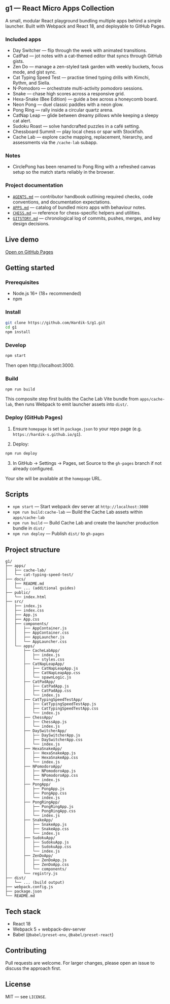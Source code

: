 ## g1 — React Micro Apps Collection

A small, modular React playground bundling multiple apps behind a simple launcher. Built with Webpack and React 18, and deployable to GitHub Pages.

### Included apps

- Day Switcher — flip through the week with animated transitions.
- CatPad — jot notes with a cat-themed editor that syncs through GitHub gists.
- Zen Do — manage a zen-styled task garden with weekly buckets, focus mode, and gist sync.
- Cat Typing Speed Test — practise timed typing drills with Kimchi, Rythm, and Siella.
- N-Pomodoro — orchestrate multi-activity pomodoro sessions.
- Snake — chase high scores across a responsive grid.
- Hexa-Snake (Bee Edition) — guide a bee across a honeycomb board.
- Neon Pong — duel classic paddles with a neon glow.
- Pong Ring — rally inside a circular quartz arena.
- CatNap Leap — glide between dreamy pillows while keeping a sleepy cat alert.
- Sudoku Roast — solve handcrafted puzzles in a café setting.
- Chessboard Summit — play local chess or spar with Stockfish.
- Cache Lab — explore cache mapping, replacement, hierarchy, and assessments via the `/cache-lab` subapp.

### Notes

- CirclePong has been renamed to Pong Ring with a refreshed canvas setup so the match starts reliably in the browser.

### Project documentation

- [`AGENTS.md`](AGENTS.md) — contributor handbook outlining required checks, code conventions, and documentation expectations.
- [`APPS.md`](APPS.md) — catalog of bundled micro apps with behaviour notes.
- [`CHESS.md`](CHESS.md) — reference for chess-specific helpers and utilities.
- [`GITSTORY.md`](GITSTORY.md) — chronological log of commits, pushes, merges, and key design decisions.

## Live demo

[Open on GitHub Pages](https://hardik-s.github.io/g1)

## Getting started

### Prerequisites

- Node.js 16+ (18+ recommended)
- npm

### Install

```bash
git clone https://github.com/Hardik-S/g1.git
cd g1
npm install
```

### Develop

```bash
npm start
```

Then open http://localhost:3000.

### Build

```bash
npm run build
```

This composite step first builds the Cache Lab Vite bundle from `apps/cache-lab`, then runs Webpack to emit launcher assets into `dist/`.

### Deploy (GitHub Pages)

1) Ensure `homepage` is set in `package.json` to your repo page (e.g. `https://hardik-s.github.io/g1`).

2) Deploy:

```bash
npm run deploy
```

3) In GitHub → Settings → Pages, set Source to the `gh-pages` branch if not already configured.

Your site will be available at the `homepage` URL.

## Scripts

- `npm start` — Start webpack dev server at `http://localhost:3000`
- `npm run build:cache-lab` — Build the Cache Lab assets within `apps/cache-lab`
- `npm run build` — Build Cache Lab and create the launcher production bundle in `dist/`
- `npm run deploy` — Publish `dist/` to `gh-pages`

## Project structure

```
g1/
├── apps/
│   ├── cache-lab/
│   └── cat-typing-speed-test/
├── docs/
│   ├── README.md
│   └── ... (additional guides)
├── public/
│   └── index.html
├── src/
│   ├── index.js
│   ├── index.css
│   ├── App.js
│   ├── App.css
│   ├── components/
│   │   ├── AppContainer.js
│   │   ├── AppContainer.css
│   │   ├── AppLauncher.js
│   │   └── AppLauncher.css
│   └── apps/
│       ├── CacheLabApp/
│       │   ├── index.js
│       │   └── styles.css
│       ├── CatNapLeapApp/
│       │   ├── CatNapLeapApp.js
│       │   ├── CatNapLeapApp.css
│       │   └── spawnLogic.js
│       ├── CatPadApp/
│       │   ├── CatPadApp.js
│       │   ├── CatPadApp.css
│       │   └── index.js
│       ├── CatTypingSpeedTestApp/
│       │   ├── CatTypingSpeedTestApp.js
│       │   ├── CatTypingSpeedTestApp.css
│       │   └── index.js
│       ├── ChessApp/
│       │   ├── ChessApp.js
│       │   └── index.js
│       ├── DaySwitcherApp/
│       │   ├── DaySwitcherApp.js
│       │   ├── DaySwitcherApp.css
│       │   └── index.js
│       ├── HexaSnakeApp/
│       │   ├── HexaSnakeApp.js
│       │   ├── HexaSnakeApp.css
│       │   └── index.js
│       ├── NPomodoroApp/
│       │   ├── NPomodoroApp.js
│       │   ├── NPomodoroApp.css
│       │   └── index.js
│       ├── PongApp/
│       │   ├── PongApp.js
│       │   ├── PongApp.css
│       │   └── index.js
│       ├── PongRingApp/
│       │   ├── PongRingApp.js
│       │   ├── PongRingApp.css
│       │   └── index.js
│       ├── SnakeApp/
│       │   ├── SnakeApp.js
│       │   ├── SnakeApp.css
│       │   └── index.js
│       ├── SudokuApp/
│       │   ├── SudokuApp.js
│       │   ├── SudokuApp.css
│       │   └── index.js
│       ├── ZenDoApp/
│       │   ├── ZenDoApp.js
│       │   ├── ZenDoApp.css
│       │   └── components/
│       └── registry.js
├── dist/
│   └── ... (build output)
├── webpack.config.js
├── package.json
└── README.md
```

## Tech stack

- React 18
- Webpack 5 + webpack-dev-server
- Babel (`@babel/preset-env`, `@babel/preset-react`)

## Contributing

Pull requests are welcome. For larger changes, please open an issue to discuss the approach first.

## License

MIT — see `LICENSE`.